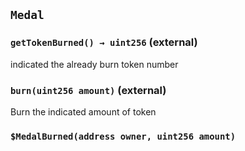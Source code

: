 ## `Medal`






### `getTokenBurned() → uint256` (external)



indicated the already burn token number


### `burn(uint256 amount)` (external)



Burn the indicated amount of token



### `$MedalBurned(address owner, uint256 amount)`







